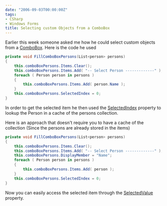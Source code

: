 ```yaml
---
date: "2006-09-03T00:00:00Z"
tags:
- CSharp
- Windows Forms
title: Selecting custom Objects from a ComboBox
---
```

Earlier this week someone asked me how he could select custom objects from a [ComboBox](http://msdn2.microsoft.com/en-us/library/system.windows.forms.combobox.aspx). Here is the code he used

```csharp
private void FillComboBoxPersons(List<person> persons) 
{
	this.comboBoxPersons.Items.Clear();
	this.comboBoxPersons.Items.Add( "-- Select Person -------------" );
	foreach ( Person person in persons ) 
	{
		this.comboBoxPersons.Items.Add( person.Name );
	}
	this.comboBoxPersons.SelectedIndex = 0;
}
```

In order to get the selected item he then used the [SelectedIndex](http://msdn2.microsoft.com/en-us/library/system.windows.forms.combobox.selectedindex.aspx) property to lookup the Person in a cache of the persons collection.

Here is an approach that doesn't require you to have a cache of the collection (Since the persons are already stored in the items)

```csharp
private void FillComboBoxPersons(List<person> persons) 
{
	this.comboBoxPersons.Items.Clear();
	this.comboBoxPersons.Items.Add( "-- Select Person -------------" );
	this.comboBoxPersons.DisplayMember = "Name";
	foreach ( Person person in persons ) 
	{
		this.comboBoxPersons.Items.Add( person );
	}
	this.comboBoxPersons.SelectedIndex = 0;
}
```

Now you can easily access the selected item through the [SelectedValue](http://msdn2.microsoft.com/en-us/library/system.windows.forms.listcontrol.selectedvalue.aspx) property.
